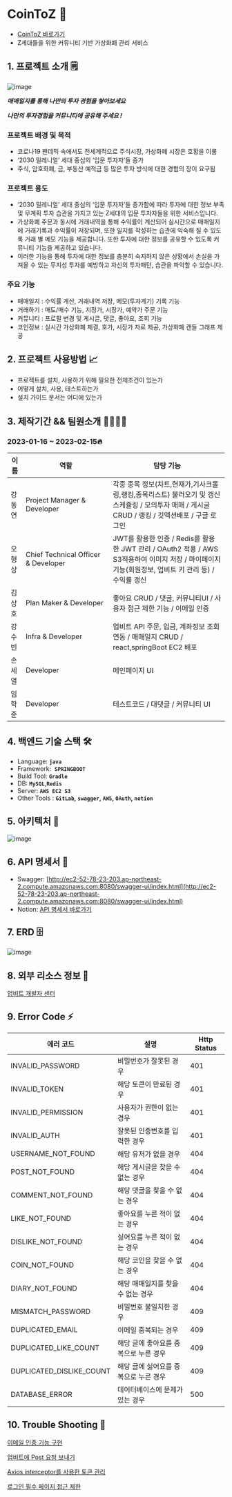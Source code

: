 # CoinToZ 💸

- [CoinToZ 바로가기](http://ec2-43-201-23-107.ap-northeast-2.compute.amazonaws.com/)
- Z세대들을 위한 커뮤니티 기반 가상화폐 관리 서비스

## 1. 프로젝트 소개 🗒

![image](https://user-images.githubusercontent.com/68420044/218801922-a782127b-37b1-4ec7-a581-99fd61454a0f.png)

***매매일지를 통해 나만의 투자 경험을 쌓아보세요*** 

***나만의 투자경험을 커뮤니티에 공유해 주세요 !***

### 프로젝트 배경 및 목적

- 코로나19 팬데믹 속에서도 전세계적으로 주식시장, 가상화폐 시장은 호황을 이룸
- ‘2030 밀레니얼’ 세대 중심의 ‘입문 투자자’들 증가
- 주식, 암호화폐, 금, 부동산 예적금 등 많은 투자 방식에 대한 경험의 장이 요구됨

### 프로젝트 용도

- ‘2030 밀레니얼’ 세대 중심의 ‘입문 투자자’들 증가함에 따라 투자에 대한 정보 부족 및 무계획 투자 습관을 가지고 있는 Z세대의 입문 투자자들을 위한 서비스입니다.
- 가상화폐 주문과 동시에 거래내역을 통해 수익률이 계산되어 실시간으로 매매일지에 거래기록과 수익률이 저장되며, 또한 일지를 작성하는 습관에 익숙해 질 수 있도록 거래 별 메모 기능을 제공합니다. 또한 투자에 대한 정보를 공유할 수 있도록 커뮤니티 기능을 제공하고 있습니다.
- 이러한 기능을 통해 투자에 대한 정보를 충분히 숙지하지 않은 상황에서 손실을 가져올 수 있는 무지성 투자를 예방하고 자신의 투자패턴, 습관을 파악할 수 있습니다.

### 주요 기능

- 매매일지 : 수익률 계산, 거래내역 저장, 메모(투자계기) 기록 기능
- 거래하기 : 매도/매수 기능, 지정가, 시장가, 예약가 주문 기능
- 커뮤니티 : 프로필 변경 및 게시글, 댓글, 좋아요, 조회 기능
- 코인정보 : 실시간 가상화폐 체결, 호가, 시장가 자료 제공, 가상화폐 캔들 그래프 제공

## 2. 프로젝트 사용방법 📈

- 프로젝트를 설치, 사용하기 위해 필요한 전제조건이 있는가
- 어떻게 설치, 사용, 테스트하는가
- 설치 가이드 문서는 어디에 있는가

## 3. 제작기간 && 팀원소개 🏃‍🏃‍♀️💨

### 2023-01-16 ~ 2023-02-15🔥

| 이름 | 역할 | 담당 기능 |
| --- | --- | --- |
| 강동연 | Project Manager & Developer | 각종 종목 정보(차트,현재가,기사크롤링,랭킹,종목리스트) 불러오기 및 갱신 스케쥴링 / 모의투자 매매 / 게시글 CRUD / 랭킹 / 깃액션배포 / 구글 로그인 |
| 오형상 |  Chief Technical Officer & Developer | JWT를 활용한 인증 / Redis를 활용한 JWT 관리 / OAuth2 적용 / AWS S3적용하여 이미지 저장 / 마이페이지 기능(회원정보, 업비트 키 관리 등) / 수익률 갱신 |
| 김상호 | Plan Maker & Developer | 좋아요 CRUD / 댓글, 커뮤니티UI / 사용자 접근 제한 기능 / 이메일 인증 |
| 강수빈 | Infra & Developer | 업비트 API 주문, 입금, 계좌정보 조회 연동 / 매매일지 CRUD / react,springBoot EC2 배포 |
| 손세열 |  Developer | 메인페이지 UI |
| 임학준 | Developer |  테스트코드 / 대댓글 / 커뮤니티 UI |

## 4. 백엔드 기술 스택 🛠

- Language: **`java`**
- Framework:  **`SPRINGBOOT`**
- Build Tool: **`Gradle`**
- DB: **`MySQL`**,**`Redis`**
- Server: **`AWS EC2 S3`**
- Other Tools : **`GitLab`, `swagger`, `AWS`, `OAuth`, `notion`**

## 5. 아키텍처 📃

![image](https://user-images.githubusercontent.com/68420044/218799236-5060477e-bd9b-4caa-8ccf-3ebd80193d03.png)


## 6. API 명세서 📡

- Swagger: [http://ec2-52-78-23-203.ap-northeast-2.compute.amazonaws.com:8080/swagger-ui/index.html](http://ec2-52-78-23-203.ap-northeast-2.compute.amazonaws.com:8080/swagger-ui/index.html)
- Notion: [API 명세서 바로가기](https://www.notion.so/API-Docs-7a6e8c5f1ca245459829f1bbff9bb7f2)

## 7. ERD 🗄️

![image](https://user-images.githubusercontent.com/68420044/218799430-27006c22-4ad4-4476-8f3f-929ed20c7697.png)

## 8. 외부 리소스 정보 📁

[업비트 개발자 센터](https://docs.upbit.com/reference/%ED%98%B8%EA%B0%80-%EC%A0%95%EB%B3%B4-%EC%A1%B0%ED%9A%8C)



## 9. Error Code ⚡
| 에러 코드 | 설명 | Http Status |
| --- | --- | --- |
| INVALID_PASSWORD | 비밀번호가 잘못된 경우 | 401 |
| INVALID_TOKEN | 해당 토큰이 만료된 경우 | 401 |
| INVALID_PERMISSION | 사용자가 권한이 없는 경우 | 401 |
| INVALID_AUTH | 잘못된 인증번호를 입력한 경우 | 401 |
| USERNAME_NOT_FOUND | 해당 유저가 없을 경우 | 404 |
| POST_NOT_FOUND | 해당 게시글을 찾을 수 없는 경우 | 404 |
| COMMENT_NOT_FOUND | 해당 댓글을 찾을 수 없는 경우 | 404 |
| LIKE_NOT_FOUND | 좋아요를 누른 적이 없는 경우 | 404 |
| DISLIKE_NOT_FOUND | 싫어요를 누른 적이 없는 경우 | 404 |
| COIN_NOT_FOUND | 해당 코인을 찾을 수 없는 경우 | 404 |
| DIARY_NOT_FOUND | 해당 매매일지를 찾을 수 없는 경우 | 404 |
| MISMATCH_PASSWORD | 비밀번호 불일치한 경우 | 409 |
| DUPLICATED_EMAIL | 이메일 중복되는 경우 | 409 |
| DUPLICATED_LIKE_COUNT | 해당 글에 좋아요를 중복으로 누른 경우 | 409 |
| DUPLICATED_DISLIKE_COUNT | 해당 글에 싫어요를 중복으로 누른 경우 | 409 |
| DATABASE_ERROR | 데이터베이스에 문제가 있는 경우 | 500 |



## 10. Trouble Shooting 🚧

[이메일 인증 기능 구현](https://www.notion.so/05c7fd8b78c941739755363c31d9ddb6)

[업비트에 Post 요청 보내기](https://www.notion.so/Post-1ebe3141e9664befab8c69de840e33d3)

[Axios interceptor를 사용한 토큰 관리](https://www.notion.so/Axios-interceptor-cfce26a076814ce2ab575c383cd9bb20)

[로그인 필수 페이지 접근 제한](https://www.notion.so/2cb687998c304082b18e04b54a367477)
